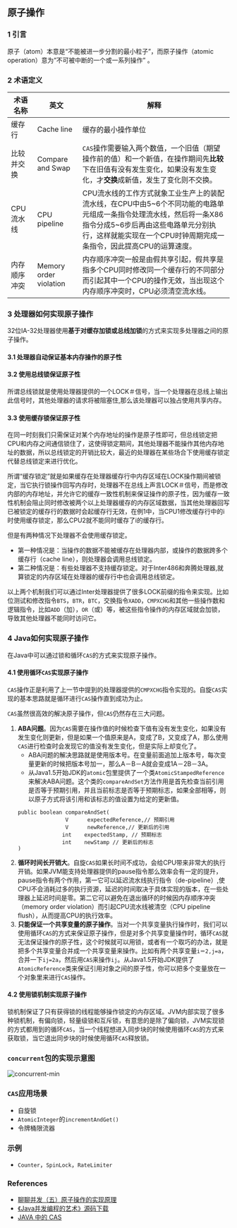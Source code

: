 ## 原子操作

### 1 引言
原子（atom）本意是“不能被进一步分割的最小粒子”，而原子操作（atomic operation）意为”不可被中断的一个或一系列操作” 。

### 2 术语定义

术语名称 | 英文 | 解释
---|---|-----
缓存行 | Cache line | 缓存的最小操作单位
比较并交换 | Compare and Swap | `CAS`操作需要输入两个数值，一个旧值（期望操作前的值）和一个新值，在操作期间先**比较**下在旧值有没有发生变化，如果没有发生变化，才**交换**成新值，发生了变化则不交换。
CPU流水线 | CPU pipeline | CPU流水线的工作方式就象工业生产上的装配流水线，在CPU中由5~6个不同功能的电路单元组成一条指令处理流水线，然后将一条X86指令分成5~6步后再由这些电路单元分别执行，这样就能实现在一个CPU时钟周期完成一条指令，因此提高CPU的运算速度。
内存顺序冲突 | Memory order violation | 内存顺序冲突一般是由假共享引起，假共享是指多个CPU同时修改同一个缓存行的不同部分而引起其中一个CPU的操作无效，当出现这个内存顺序冲突时，CPU必须清空流水线。

### 3 处理器如何实现原子操作
32位IA-32处理器使用**基于对缓存加锁或总线加锁**的方式来实现多处理器之间的原子操作。

#### 3.1 处理器自动保证基本内存操作的原子性

#### 3.2 使用总线锁保证原子性
所谓总线锁就是使用处理器提供的一个LOCK＃信号，当一个处理器在总线上输出此信号时，其他处理器的请求将被阻塞住,那么该处理器可以独占使用共享内存。

#### 3.3 使用缓存锁保证原子性
在同一时刻我们只需保证对某个内存地址的操作是原子性即可，但总线锁定把CPU和内存之间通信锁住了，这使得锁定期间，其他处理器不能操作其他内存地址的数据，所以总线锁定的开销比较大，最近的处理器在某些场合下使用缓存锁定代替总线锁定来进行优化。

所谓“缓存锁定”就是如果缓存在处理器缓存行中内存区域在LOCK操作期间被锁定，当它执行锁操作回写内存时，处理器不在总线上声言LOCK＃信号，而是修改内部的内存地址，并允许它的缓存一致性机制来保证操作的原子性，因为缓存一致性机制会阻止同时修改被两个以上处理器缓存的内存区域数据，当其他处理器回写已被锁定的缓存行的数据时会起缓存行无效，在例1中，当CPU1修改缓存行中的i时使用缓存锁定，那么CPU2就不能同时缓存了i的缓存行。

但是有两种情况下处理器不会使用缓存锁定。
- 第一种情况是：当操作的数据不能被缓存在处理器内部，或操作的数据跨多个缓存行（cache line），则处理器会调用总线锁定。
- 第二种情况是：有些处理器不支持缓存锁定。对于Inter486和奔腾处理器,就算锁定的内存区域在处理器的缓存行中也会调用总线锁定。

以上两个机制我们可以通过Inter处理器提供了很多LOCK前缀的指令来实现。比如位测试和修改指令`BTS`，`BTR`，`BTC`，交换指令`XADD`，`CMPXCHG`和其他一些操作数和逻辑指令，比如`ADD`（加），`OR`（或）等，被这些指令操作的内存区域就会加锁，导致其他处理器不能同时访问它。

### 4 Java如何实现原子操作
在Java中可以通过锁和循环`CAS`的方式来实现原子操作。

#### 4.1 使用循环`CAS`实现原子操作
`CAS`操作正是利用了上一节中提到的处理器提供的`CMPXCHG`指令实现的。自旋`CAS`实现的基本思路就是循环进行`CAS`操作直到成功为止。

`CAS`虽然很高效的解决原子操作，但`CAS`仍然存在三大问题。
1. **ABA问题**。因为`CAS`需要在操作值的时候检查下值有没有发生变化，如果没有发生变化则更新，但是如果一个值原来是A，变成了B，又变成了A，那么使用`CAS`进行检查时会发现它的值没有发生变化，但是实际上却变化了。
    - ABA问题的解决思路就是使用版本号。在变量前面追加上版本号，每次变量更新的时候把版本号加一，那么A－B－A就会变成1A－2B－3A。
    - 从Java1.5开始JDK的`atomic`包里提供了一个类`AtomicStampedReference`来解决ABA问题。这个类的`compareAndSet`方法作用是首先检查当前引用是否等于预期引用，并且当前标志是否等于预期标志，如果全部相等，则以原子方式将该引用和该标志的值设置为给定的更新值。
    ```
    public boolean compareAndSet(
                   V      expectedReference,// 预期引用
                   V      newReference,// 更新后的引用
                  int    expectedStamp, // 预期标志
                  int    newStamp // 更新后的标志
    ) 
    ```
1. **循环时间长开销大**。自旋`CAS`如果长时间不成功，会给CPU带来非常大的执行开销。如果JVM能支持处理器提供的pause指令那么效率会有一定的提升，pause指令有两个作用，第一它可以延迟流水线执行指令（de-pipeline）,使CPU不会消耗过多的执行资源，延迟的时间取决于具体实现的版本，在一些处理器上延迟时间是零。第二它可以避免在退出循环的时候因内存顺序冲突（memory order violation）而引起CPU流水线被清空（CPU pipeline flush），从而提高CPU的执行效率。
1. **只能保证一个共享变量的原子操作**。当对一个共享变量执行操作时，我们可以使用循环`CAS`的方式来保证原子操作，但是对多个共享变量操作时，循环`CAS`就无法保证操作的原子性，这个时候就可以用锁，或者有一个取巧的办法，就是把多个共享变量合并成一个共享变量来操作。比如有两个共享变量`i＝2,j=a`，合并一下`ij=2a`，然后用`CAS`来操作`ij`。从Java1.5开始JDK提供了`AtomicReference`类来保证引用对象之间的原子性，你可以把多个变量放在一个对象里来进行`CAS`操作。

#### 4.2 使用锁机制实现原子操作
锁机制保证了只有获得锁的线程能够操作锁定的内存区域。JVM内部实现了很多种锁机制，有偏向锁，轻量级锁和互斥锁，有意思的是除了偏向锁，JVM实现锁的方式都用到的循环`CAS`，当一个线程想进入同步块的时候使用循环`CAS`的方式来获取锁，当它退出同步块的时候使用循环`CAS`释放锁。

### `concurrent`包的实现示意图
![concurrent-min](https://s0.wailian.download/2018/10/23/concurrent-min.png)

### `CAS`应用场景
- 自旋锁
- `AtomicInteger`的`incrementAndGet()`
- 令牌桶限流器

### 示例
- `Counter`，`SpinLock`，`RateLimiter`

### References
- [聊聊并发（五）原子操作的实现原理](http://ifeve.com/atomic-operation/)
- [《Java并发编程的艺术》源码下载](http://ifeve.com/artconcurrentbook-source/)
- [JAVA 中的 CAS](https://www.xilidou.com/2018/02/01/java-cas/)